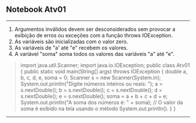 ## Notebook Atv01

<hr>

1. Argumentos inválidos devem ser desconsiderados sem provocar a exibição de erros ou exceções com a função throws IOException.
2. As variáveis são inicializadas com o valor zero.
3. As variáveis de "a' até "e" recebem os valores.
4. A variável "soma" soma todos os valores das variáveis "a" até "e".

> import java.util.Scanner;
> import java.io.IOException;
> public class Atv01 {
>   public static void main(String[] args) throws IOException {
>        double a, b, c, d, e, soma = 0;
>        Scanner s = new Scanner(System.in);
>        System.out.println("Digite números inteiros ou reais: ");
>        a = s.nextDouble();
>        b = s.nextDouble();
>        c = s.nextDouble();
>        d = s.nextDouble();
>        e = s.nextDouble();
>        soma = a + b + c + d + e;
>        System.out.println("A soma dos números é: " + soma); // O valor da soma é exibido na tela usando o método System.out.println().
>    }
> }

<hr>
